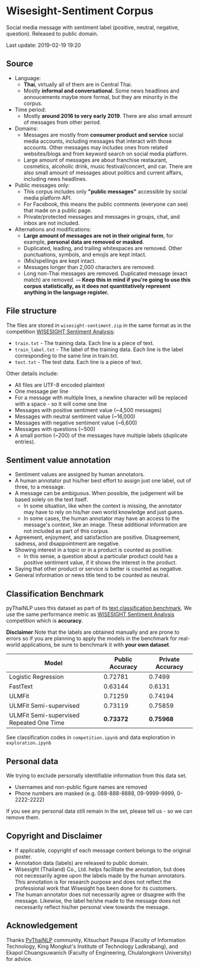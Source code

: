 # Wisesight-Sentiment Corpus

Social media message with sentiment label (positive, neutral, negative, question). Released to public domain.

Last update: 2019-02-19 19:20

## Source

- Language:
  - **Thai**, virtually all of them are in Central Thai.
  - Mostly **informal and conversational**. Some news headlines and annoucements maybe more formal, but they are minority in the corpus.
- Time period:
  - Mostly **around 2016 to very early 2019**. There are also small amount of messages from other period.
- Domains:
  - Messages are mostly from **consumer product and service** social media accounts, including messages that interact with those accounts. Other messages may includes ones from related websites/blogs and from keyword search on social media platform.
  - Large amount of messages are about franchise restaurant, cosmetics, alcoholic drink, music festival/concert, and car. There are also small amount of messages about politics and current affairs, including news headlines.
- Public messages only:
  - This corpus includes only **"public messages"** accessible by social media platform API.
  - For Facebook, this means the public comments (everyone can see) that made on a public page.
  - Private/protected messages and messages in groups, chat, and inbox are not included.
- Alternations and modifications:
  - **Large amount of messages are not in their original form**, for example, **personal data are removed or masked**.
  - Duplicated, leading, and trailing whitespaces are removed. Other punctuations, symbols, and emojis are kept intact.
  - (Mis)spellings are kept intact.
  - Messages longer than 2,000 characters are removed.
  - Long non-Thai messages are removed. Duplicated message (exact match) are removed. **-- Keep this in mind if you're going to use this corpus statistically, as it does not quantitatively represent anything in the language register.**


## File structure

The files are stored in `wisesight-sentiment.zip` in the same format as in the competition [WISESIGHT Sentiment Analysis](https://www.kaggle.com/c/wisesight-sentiment/):

* `train.txt` - The training data. Each line is a piece of text.
* `train_label.txt` - The label of the training data. Each line is the label corresponding to the same line in train.txt.
* `test.txt` - The test data. Each line is a piece of text.

Other details include:
* All files are UTF-8 encoded plaintext
* One message per line
* For a message with multiple lines, a newline character will be replaced with a space - so it will come one line
* Messages with positive sentiment value (~4,500 messages)
* Messages with neutral sentiment value (~16,000)
* Messages with negative sentiment value (~6,600)
* Messages with questions (~500)
* A small portion (~200) of the messages have multiple labels (duplicate entries).

## Sentiment value annotation

- Sentiment values are assigned by human annotators.
- A human annotator put his/her best effort to assign just one label, out of three, to a message.
- A message can be ambiguous. When possible, the judgement will be based solely on the text itself.
  - In some situation, like when the context is missing, the annotator may have to rely on his/her own world knowledge and just guess.
  - In some cases, the human annotator may have an access to the message's context, like an image. These additional information are not included as part of this corpus.
- Agreement, enjoyment, and satisfaction are positive. Disagreement, sadness, and disappointment are negative.
- Showing interest in a topic or in a product is counted as positive.
  - In this sense, a question about a particular product could has a positive sentiment value, if it shows the interest in the product.
- Saying that other product or service is better is counted as negative.
- General information or news title tend to be counted as neutral.

## Classification Benchmark

pyThaiNLP uses this dataset as part of its [text classification benchmark](https://github.com/PyThaiNLP/classification-benchmarks). We use the same performance metric as [WISESIGHT Sentiment Analysis](https://www.kaggle.com/c/wisesight-sentiment/) competition which is **accuracy**.

**Disclaimer** Note that the labels are obtained manually and are prone to errors so if you are planning to apply the models in the benchmark for real-world applications, be sure to benchmark it with **your own dataset**.

| Model               | Public Accuracy | Private Accuracy |
|---------------------|-----------------|------------------|
| Logistic Regression | 0.72781         | 0.7499           |
| FastText            | 0.63144         | 0.6131           |
| ULMFit              | 0.71259         | 0.74194          |
| ULMFit Semi-supervised    | 0.73119     | 0.75859      |
| ULMFit Semi-supervised Repeated One Time    | **0.73372**     | **0.75968**      |

See classification codes in `competition.ipynb` and data exploration in `exploration.ipynb`

## Personal data

We trying to exclude personally identifiable information from this data set.

- Usernames and non-public figure names are removed
- Phone numbers are masked (e.g. 088-888-8888, 09-9999-9999, 0-2222-2222)

If you see any personal data still remain in the set, please tell us - so we can remove them.


## Copyright and Disclaimer

- If applicable, copyright of each message content belongs to the original poster.
- Annotation data (labels) are released to public domain.
- Wisesight (Thailand) Co., Ltd. helps facilitate the annotation, but does not necessarily agree upon the labels made by the human annotators. This annotation is for research purpose and does not reflect the professional work that Wisesight has been done for its customers.
- The human annotator does not necessarily agree or disagree with the message. Likewise, the label he/she made to the message does not necessarily reflect his/her personal view towards the message.


## Acknowledgement

Thanks [PyThaiNLP](https://github.com/PyThaiNLP/pythainlp) community, Kitsuchart Pasupa (Faculty of Information Technology, King Mongkut's Institute of Technology Ladkrabang), and Ekapol Chuangsuwanich (Faculty of Engineering, Chulalongkorn University) for advice.
